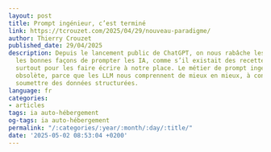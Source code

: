 ```yaml
---
layout: post
title: Prompt ingénieur, c’est terminé
link: https://tcrouzet.com/2025/04/29/nouveau-paradigme/
author: Thierry Crouzet
published_date: 29/04/2025
description: Depuis le lancement public de ChatGPT, on nous rabâche les oreilles avec
  les bonnes façons de prompter les IA, comme s’il existait des recettes miracles,
  surtout pour les faire écrire à notre place. Le métier de prompt ingénieur est déjà
  obsolète, parce que les LLM nous comprennent de mieux en mieux, à condition de leur
  soumettre des données structurées.
language: fr
categories:
- articles
tags: ia auto-hébergement
og-tags: ia auto-hébergement
permalink: "/:categories/:year/:month/:day/:title/"
date: '2025-05-02 08:53:04 +0200'
---
```

